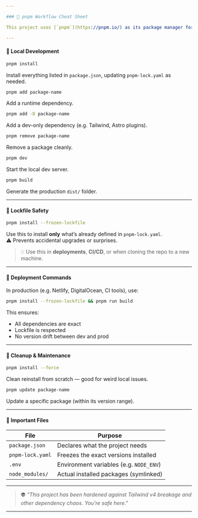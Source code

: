 ```yaml
---

### 🧾 pnpm Workflow Cheat Sheet

This project uses [`pnpm`](https://pnpm.io/) as its package manager for faster, safer dependency handling. Here's the workflow we follow for both development and deployment:

---
```


#### 🌱 Local Development

```bash
pnpm install
```
Install everything listed in `package.json`, updating `pnpm-lock.yaml` as needed.

```bash
pnpm add package-name
```
Add a runtime dependency.

```bash
pnpm add -D package-name
```
Add a dev-only dependency (e.g. Tailwind, Astro plugins).

```bash
pnpm remove package-name
```
Remove a package cleanly.

```bash
pnpm dev
```
Start the local dev server.

```bash
pnpm build
```
Generate the production `dist/` folder.

---

#### 🧊 Lockfile Safety

```bash
pnpm install --frozen-lockfile
```
Use this to install **only** what’s already defined in `pnpm-lock.yaml`.  
⚠️ Prevents accidental upgrades or surprises.

> 💡 Use this in **deployments**, **CI/CD**, or when cloning the repo to a new machine.

---

#### 🚀 Deployment Commands

In production (e.g. Netlify, DigitalOcean, CI tools), use:

```bash
pnpm install --frozen-lockfile && pnpm run build
```

This ensures:
- All dependencies are exact
- Lockfile is respected
- No version drift between dev and prod

---

#### 🧼 Cleanup & Maintenance

```bash
pnpm install --force
```
Clean reinstall from scratch — good for weird local issues.

```bash
pnpm update package-name
```
Update a specific package (within its version range).

---

#### 📁 Important Files

| File              | Purpose                            |
|-------------------|------------------------------------|
| `package.json`    | Declares what the project needs    |
| `pnpm-lock.yaml`  | Freezes the exact versions installed |
| `.env`            | Environment variables (e.g. `NODE_ENV`) |
| `node_modules/`   | Actual installed packages (symlinked) |

---

> 👽 *"This project has been hardened against Tailwind v4 breakage and other dependency chaos. You’re safe here."*

---
